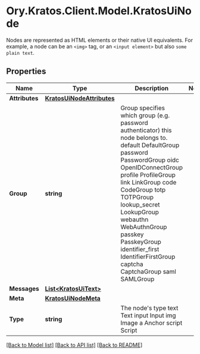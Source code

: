 # Ory.Kratos.Client.Model.KratosUiNode
Nodes are represented as HTML elements or their native UI equivalents. For example, a node can be an `<img>` tag, or an `<input element>` but also `some plain text`.

## Properties

Name | Type | Description | Notes
------------ | ------------- | ------------- | -------------
**Attributes** | [**KratosUiNodeAttributes**](KratosUiNodeAttributes.md) |  | 
**Group** | **string** | Group specifies which group (e.g. password authenticator) this node belongs to. default DefaultGroup password PasswordGroup oidc OpenIDConnectGroup profile ProfileGroup link LinkGroup code CodeGroup totp TOTPGroup lookup_secret LookupGroup webauthn WebAuthnGroup passkey PasskeyGroup identifier_first IdentifierFirstGroup captcha CaptchaGroup saml SAMLGroup | 
**Messages** | [**List&lt;KratosUiText&gt;**](KratosUiText.md) |  | 
**Meta** | [**KratosUiNodeMeta**](KratosUiNodeMeta.md) |  | 
**Type** | **string** | The node&#39;s type text Text input Input img Image a Anchor script Script | 

[[Back to Model list]](../README.md#documentation-for-models) [[Back to API list]](../README.md#documentation-for-api-endpoints) [[Back to README]](../README.md)

